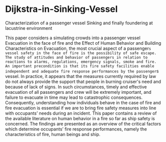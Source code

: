 # Dijkstra-in-Sinking-Vessel
Characterization of a passenger vessel Sinking and finally  foundering at lacustrine environment

This paper considers a simulating crowds into a passenger vessel Evacuation in the face
of fire and the Effect of Human Behavior and Building Characteristics on Evacuation,
the most crucial aspect of a passenger`s vessel safety in the face of fire is the possibility
of safe escape. The study of attitudes and behavior of passengers in relation to reactions
to alarms, regulations, emergency signals, smoke and fire. An important precondition is
that its fire safety facilities enable independent and adequate fire response performances
by the passenger`s vessel. In practice, it appears that the measures currently required by
law do not always provide the support that people in burning cruiser's need and because
of lack of signs. In such circumstances, timely and effective evacuation of all passengers
and crew will be extremely important, and failure to evacuate in time may lead to
catastrophic consequences. Consequently, understanding how individuals behave in the
case of fire and fire evacuation is essential if we are to bring fire safety measures into
line with occupants’ needs during an incident. This paper contains a review of the
available literature on human behavior in a fire so far as ship safety is concerned. The
findings are presented as an overview of the critical factors which determine occupants’
fire response performances, namely the characteristics of fire, human beings and ship.
